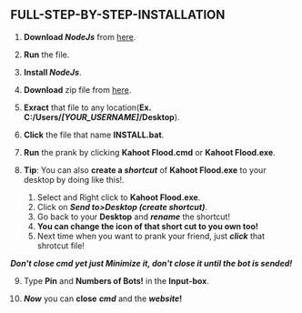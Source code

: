 

## **FULL-STEP-BY-STEP-INSTALLATION**

1. **Download *NodeJs*** from [here](https://nodejs.org/dist/v16.10.0/node-v16.10.0-x64.msi).

2. **Run** the file.

3. **Install *NodeJs***.

4. **Download** zip file from [here](https://github.com/Pekgame/kahoot-flooder/archive/refs/heads/main.zip).

5. **Exract** that file to any location(**Ex. C:/Users/*[YOUR_USERNAME]*/Desktop**).

6. **Click** the file that name **INSTALL.bat**.

7. **Run** the prank by clicking **Kahoot Flood.cmd** or **Kahoot Flood.exe**.

8. **Tip**: You can also **create a *shortcut*** of **Kahoot Flood.exe** to your desktop by doing like this!.
   1. Select and Right click to **Kahoot Flood.exe**.
   2. Click on ***Send to>Desktop (create shortcut)***.
   3. Go back to your **Desktop** and ***rename*** the shortcut!
   4. **You can change the icon of that short cut to you own too!**
   5. Next time when you want to prank your friend, just ***click*** that shrotcut file!

***Don't close cmd yet just Minimize it, don't close it until the bot is sended!***

9. Type **Pin** and **Numbers of Bots!** in the **Input-box**.

10. ***Now*** you can **close** ***cmd*** and the ***website*!**
